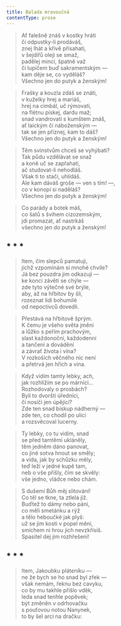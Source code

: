 ```yaml
---
title: Balada mravoučná
contentType: prose
---
```


> Ať falešně znáš v kostky hráti  
> či odpustky-li prodáváš,  
> znej lhát a křivě přísahati,  
> v šejdířů oleji se smaž,  
> padělej minci, špatně važ  
> či lupičem buď sakramentským —  
> kam děje se, co vyděláš?  
> Všechno jen do putyk a ženským!

> Frašky a kouzla zdáš se znáti,  
> v kuželky hrej a mariáš,  
> hrej na cimbál, uč rýmovati,  
> na flétnu pískej, dardu maž;  
> snad vandrovati s kumštem znáš,  
> ať laickým či náboženským —  
> tak se jen přiznej, kam to dáš?  
> Všechno jen do putyk a ženským!

> Těm svinstvům chceš se vyhýbati?  
> Tak půdu vzdělávat se snaž  
> a koně uč se zapřahati,  
> ač studovat-li nehodláš.  
> Však ti to stačí, uhlídáš.  
> Ale kam dáváš groše — ven s tím! —,  
> co v konopí si naděláš?  
> Všechno jen do putyk a ženským!

> Co parády a botek máš,  
> co šatů s švihem cizozemským,  
> jdi promazat, ať nastrkáš  
> všechno jen do putyk a ženským!



## \* \* \*

> Item, čím slepců pamatuji,  
> jichž vzpomínám si mnohé chvíle?  
> Já bez pouzdra jim odkazuji —  
> ke konci závěti se chýle —  
> zde tyto výtečné své brýle,  
> aby, až na hřbitov by šli,  
> rozeznat lidi bohumilé  
> od nepoctivců dovedli.

> Přestává na hřbitově šprým.  
> K čemu je všeho světa jmění  
> a lůžko s peřím prachovým,  
> slast každonoční, každodenní  
> a tančení a dovádění  
> a závrať života i vína?  
> V rozkoších věčného nic není  
> a přetrvá jen hřích a vina.

> Když vidím tamty lebky, ach,  
> jak rozhlížím se po márnici…  
> Rozhodovaly o prosbách?  
> Byli to dvorští úředníci,  
> či nosiči jen úpějící?  
> Zde ten snad biskup nádherný —  
> zde ten, co chodil po ulici  
> a rozsvěcoval lucerny.

> Ty lebky, co tu vidím, snad  
> se před tamtěmi ukláněly,  
> těm jedněm dáno panovat,  
> co jiné sotva hnout se směly;  
> a vida, jak by schůzku měly,  
> teď leží v jedné kupě tam,  
> neb o vše přišly, čím se skvěly:  
> vše jedno, vládce nebo chám.

> S dušemi Bůh měj slitování!  
> Co těl se tkne, ta ztlela již.  
> Buďtež to dámy nebo páni,  
> co měli smetánku a rýž  
> a tělo heboučké jak plyš:  
> už se jim kosti v popel mění,  
> smíchem ni hrou jich nevzkřísíš.  
> Spasitel dej jim rozhřešení!



## \* \* \*

> Item, Jakoubku pláteníku —  
> ne že bych se ho snad byl zřek —  
> však nemám, řeknu bez cavyku,  
> co by mu takhle přišlo vděk,  
> leda snad tenhle popěvek;  
> být změněn v odrhovačku  
> s pouťovou notou Nanynek,  
> to by šel arci na dračku:
